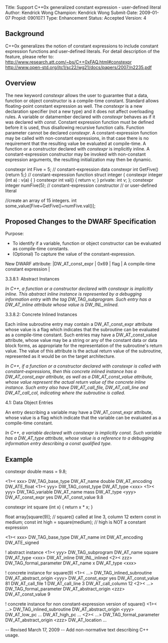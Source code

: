 Title:       Support C++0x generalized constant expression - user-defined literal
Author:      Kendrick Wong
Champion:    Kendrick Wong
Submit-Date: 2009-01-07
Propid:      090107.1
Type:        Enhancement
Status:      Accepted
Version:     4

Background
----------

C++0x generalizes the notion of constant expressions to include
constant expression functions and user-defined literals.
For detail description of the feature, please refer to:
http://www.research.att.com/~bs/C++0xFAQ.html#constexpr
http://www.open-std.org/jtc1/sc22/wg21/docs/papers/2007/n2235.pdf

Overview
--------

The new keyword *constexpr* allows the user to guarantee 
that a data, function or object constructor is a compile-time 
constant.  Standard allows floating-point constant expression 
as well. The *constexpr* is a new declaration specifier 
(not a new type) and it does not affect overloading rules.  A 
variable or datamember declared with *constexpr* behaves 
as if it was declared with *const*. Constant expression 
function must be defined before it is used, thus disallowing 
recursive function calls. Function parameter cannot be declared
*constexpr*. A constant-expression function may be called
with non-constant expressions, in that case there is no 
requirement that the resulting value be evaluated at compile-time. 
A function or a constructor declared with *constexpr* is
implicitly inline. A constant-expression constructor may be invoked 
with non-constant expression arguments, the resulting initialization
may then be dynamic.

  constexpr int Five = 5;               // constant-expression data
  constexpr int GetFive() {return 5;}   // constant-expression function
  struct integer {
    constexpr integer (int a) : v(a) { }
    constexpr int val() { return v; }
  private:
    int v;
  };
  constexpr integer numFive(5);         // constant-expression constructor
                                        // or user-defined literal

  //create an array of 15 integers.
  int some_value[Five+GetFive()+numFive.val()];

Proposed Changes to the DWARF Specification
-------------------------------------------

Purpose:
* To identify if a variable, function or object constructor can be 
  evaluated as compile-time constants.
* (Optional) To capture the value of the constant-expression.

New DWARF attribute:
|DW_AT_const_expr | 0x69 | flag | A compile-time constant expression |

3.3.8.1: Abstract Instances

*In C++, a function or a constructor declared with constexpr is 
implicitly inline. This abstract inline instance is represented by 
a debugging information entry with the tag DW_TAG_subprogram. Such 
entry has a DW_AT_inline attribute whose value is DW_INL_inlined.*

3.3.8.2: Concrete Inlined Instances

Each inline subroutine entry may contain a DW_AT_const_expr attribute 
whose value is a flag which indicates that the subroutine can be 
evaluated as a compile-time constant. Such entries may have a 
DW_AT_const_value attribute, whose value may be a string or any of 
the constant data or data block forms, as appropriate for the 
representation of the subroutine's return value. The value of this 
attribute is the actual return value of the subroutine, represented
as it would be on the target architecture.

*In C++, if a function or a constructor declared with constexpr 
is called with constant-expressions, then this concrete inlined 
instance has a DW_AT_const_expr attribute, as well as a DW_AT_const_value 
attribute, whose value represent the actual return value of the 
concrete inline instance. Such entry also have DW_AT_call_file, 
DW_AT_call_line and DW_AT_call_col, indicating where the subroutine 
is called.*


4.1: Data Object Entries

An entry describing a variable may have a DW_AT_const_expr attribute,
 whose value is a flag which indicate that the variable can be evaluated 
as a compile-time constant.

*In C++, a variable declared with constexpr is implicitly const. Such 
variable has a DW_AT_type attribute, whose value is a reference to a 
debugging information entry describing a const qualified type.*

Example
-------
 
constexpr double mass = 9.8;

&lt;1&gt;&lt;  xxx&gt;      DW_TAG_base_type
                DW_AT_name                  double
                DW_AT_encoding              DW_ATE_float
&lt;1&gt;&lt;  yyy&gt;      DW_TAG_const_type
                DW_AT_type                  &lt;xxx&gt;
&lt;1&gt;&lt;  yyy&gt;      DW_TAG_variable
                DW_AT_name                  mass
                DW_AT_type                  &lt;yyy&gt;
                DW_AT_const_expr            yes
                DW_AT_const_value           9.8

constexpr int square (int x) { return x * x; }

float array[square(9)];           // square() called at line 3, column 12
extern const in medium;
const int high = square(medium);  // high is NOT a constant expression

&lt;1&gt;&lt;  xxx&gt;      DW_TAG_base_type
                DW_AT_name                  int
                DW_AT_encoding              DW_ATE_signed

! abstract instance
&lt;1&gt;&lt;  yyy&gt;      DW_TAG_subprogram
                DW_AT_name                  square
                DW_AT_type                  &lt;xxx&gt;
                DW_AT_inline                DW_INL_inlined
&lt;2&gt;&lt;  zzz&gt;      DW_TAG_formal_parameter
                DW_AT_name                  x
                DW_AT_type                  &lt;xxx&gt;
 
! concrete instance for square(9)
&lt;1&gt;&lt;  ...&gt;      DW_TAG_inlined_subroutine
                DW_AT_abstract_origin       &lt;yyy&gt;
                DW_AT_const_expr            yes
                DW_AT_const_value           81
                DW_AT_call_file             1
                DW_AT_call_line             3
                DW_AT_call_column           12
&lt;2&gt;&lt;  ...&gt;      DW_TAG_formal_parameter
                DW_AT_abstract_origin       &lt;zzz&gt;
                DW_AT_const_value           9

! concrete instance for non constant-expression version of square()
&lt;1&gt;&lt;  ...&gt;      DW_TAG_inlined_subroutine
                DW_AT_abstract_origin       &lt;yyy&gt;
                DW_AT_low_pc                ...
                DW_AT_high_pc               ...
&lt;2&gt;&lt;  ...&gt;      DW_TAG_formal_parameter
                DW_AT_abstract_origin       &lt;zzz&gt;
                DW_AT_location              ...

--
Revised March 17, 2009 -- Add non-normative text describing C++ usage.

 

 

